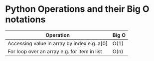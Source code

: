 # Python Operations and their Big O notations

| Operation | Big O |
| --------- | ----- |
| Accessing value in array by index e.g. a[0] | O(1) |
| For loop over an array e.g. for item in list | O(n) |
